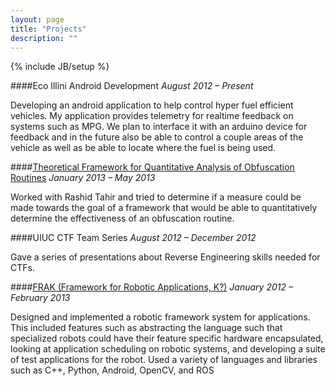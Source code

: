 ```yaml
---
layout: page
title: "Projects"
description: ""
---
```

{% include JB/setup %}

####Eco Illini Android Development
*August 2012 – Present*

Developing an android application to help control hyper fuel efficient vehicles. My application provides telemetry for realtime feedback on systems such as MPG. We plan to interface it with an arduino device for feedback and in the future also be able to control a couple areas of the vehicle as well as be able to locate where the fuel is being used.

####[Theoretical Framework for Quantitative Analysis of Obfuscation Routines](/docs/qualityofobfuscation.pdf)
*January 2013 – May 2013*

Worked with Rashid Tahir and tried to determine if a measure could be made towards the goal of a framework that would be able to quantitatively determine the effectiveness of an obfuscation routine.

####UIUC CTF Team Series
*August 2012 – December 2012*

Gave a series of presentations about Reverse Engineering skills needed for CTFs.

####[FRAK (Framework for Robotic Applications, K?)](/docs/frak.pdf)
*January 2012 – February 2013*

Designed and implemented a robotic framework system for applications. This included features such as abstracting the language such that specialized robots could have their feature specific hardware encapsulated, looking at application scheduling on robotic systems, and developing a suite of test applications for the robot. Used a variety of languages and libraries such as C++, Python, Android, OpenCV, and ROS